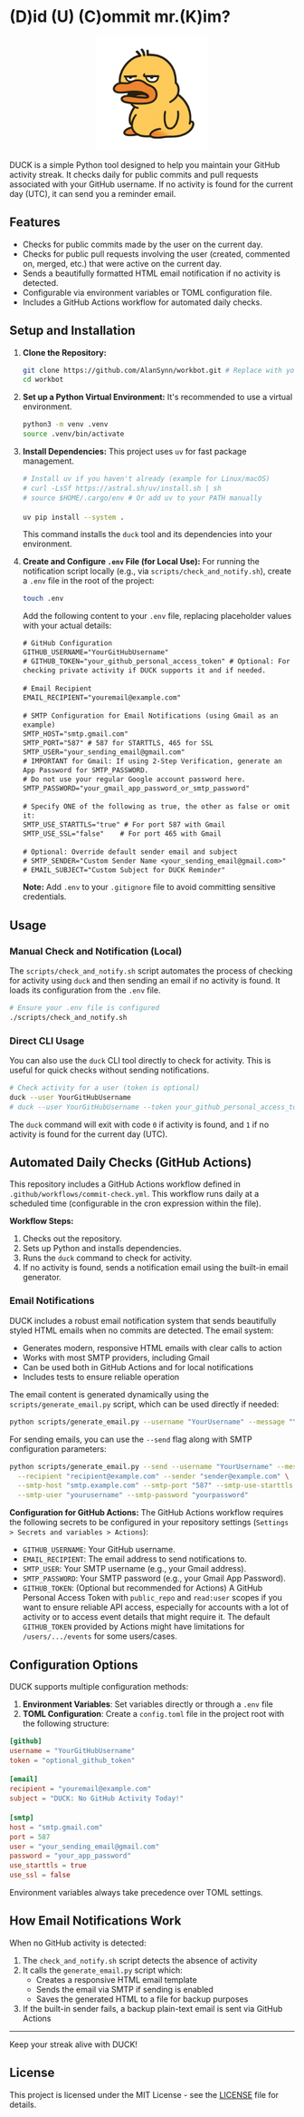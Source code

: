 # (D)id (U) (C)ommit mr.(K)im?

<p align="center">
  <img src="assets/img/lazy_duck.png" alt="Lazy Duck Logo" height="200">
</p>

DUCK is a simple Python tool designed to help you maintain your GitHub activity streak. It checks daily for public commits and pull requests associated with your GitHub username. If no activity is found for the current day (UTC), it can send you a reminder email.

## Features

*   Checks for public commits made by the user on the current day.
*   Checks for public pull requests involving the user (created, commented on, merged, etc.) that were active on the current day.
*   Sends a beautifully formatted HTML email notification if no activity is detected.
*   Configurable via environment variables or TOML configuration file.
*   Includes a GitHub Actions workflow for automated daily checks.

## Setup and Installation

1.  **Clone the Repository:**
    ```bash
    git clone https://github.com/AlanSynn/workbot.git # Replace with your repo URL if different
    cd workbot
    ```

2.  **Set up a Python Virtual Environment:**
    It's recommended to use a virtual environment.
    ```bash
    python3 -m venv .venv
    source .venv/bin/activate
    ```

3.  **Install Dependencies:**
    This project uses `uv` for fast package management.
    ```bash
    # Install uv if you haven't already (example for Linux/macOS)
    # curl -LsSf https://astral.sh/uv/install.sh | sh
    # source $HOME/.cargo/env # Or add uv to your PATH manually

    uv pip install --system .
    ```
    This command installs the `duck` tool and its dependencies into your environment.

4.  **Create and Configure `.env` File (for Local Use):**
    For running the notification script locally (e.g., via `scripts/check_and_notify.sh`), create a `.env` file in the root of the project:
    ```bash
    touch .env
    ```
    Add the following content to your `.env` file, replacing placeholder values with your actual details:

    ```env
    # GitHub Configuration
    GITHUB_USERNAME="YourGitHubUsername"
    # GITHUB_TOKEN="your_github_personal_access_token" # Optional: For checking private activity if DUCK supports it and if needed.

    # Email Recipient
    EMAIL_RECIPIENT="youremail@example.com"

    # SMTP Configuration for Email Notifications (using Gmail as an example)
    SMTP_HOST="smtp.gmail.com"
    SMTP_PORT="587" # 587 for STARTTLS, 465 for SSL
    SMTP_USER="your_sending_email@gmail.com"
    # IMPORTANT for Gmail: If using 2-Step Verification, generate an App Password for SMTP_PASSWORD.
    # Do not use your regular Google account password here.
    SMTP_PASSWORD="your_gmail_app_password_or_smtp_password"

    # Specify ONE of the following as true, the other as false or omit it:
    SMTP_USE_STARTTLS="true" # For port 587 with Gmail
    SMTP_USE_SSL="false"    # For port 465 with Gmail

    # Optional: Override default sender email and subject
    # SMTP_SENDER="Custom Sender Name <your_sending_email@gmail.com>"
    # EMAIL_SUBJECT="Custom Subject for DUCK Reminder"
    ```
    **Note:** Add `.env` to your `.gitignore` file to avoid committing sensitive credentials.

## Usage

### Manual Check and Notification (Local)

The `scripts/check_and_notify.sh` script automates the process of checking for activity using `duck` and then sending an email if no activity is found. It loads its configuration from the `.env` file.

```bash
# Ensure your .env file is configured
./scripts/check_and_notify.sh
```

### Direct CLI Usage

You can also use the `duck` CLI tool directly to check for activity. This is useful for quick checks without sending notifications.

```bash
# Check activity for a user (token is optional)
duck --user YourGitHubUsername
# duck --user YourGitHubUsername --token your_github_personal_access_token
```
The `duck` command will exit with code `0` if activity is found, and `1` if no activity is found for the current day (UTC).

## Automated Daily Checks (GitHub Actions)

This repository includes a GitHub Actions workflow defined in `.github/workflows/commit-check.yml`. This workflow runs daily at a scheduled time (configurable in the cron expression within the file).

**Workflow Steps:**
1.  Checks out the repository.
2.  Sets up Python and installs dependencies.
3.  Runs the `duck` command to check for activity.
4.  If no activity is found, sends a notification email using the built-in email generator.

### Email Notifications

DUCK includes a robust email notification system that sends beautifully styled HTML emails when no commits are detected. The email system:

- Generates modern, responsive HTML emails with clear calls to action
- Works with most SMTP providers, including Gmail
- Can be used both in GitHub Actions and for local notifications
- Includes tests to ensure reliable operation

The email content is generated dynamically using the `scripts/generate_email.py` script, which can be used directly if needed:

```bash
python scripts/generate_email.py --username "YourUsername" --message "Your message" --output "output.html"
```

For sending emails, you can use the `--send` flag along with SMTP configuration parameters:

```bash
python scripts/generate_email.py --send --username "YourUsername" --message "Your message" \
  --recipient "recipient@example.com" --sender "sender@example.com" \
  --smtp-host "smtp.example.com" --smtp-port "587" --smtp-use-starttls \
  --smtp-user "yourusername" --smtp-password "yourpassword"
```

**Configuration for GitHub Actions:**
The GitHub Actions workflow requires the following secrets to be configured in your repository settings (`Settings > Secrets and variables > Actions`):

*   `GITHUB_USERNAME`: Your GitHub username.
*   `EMAIL_RECIPIENT`: The email address to send notifications to.
*   `SMTP_USER`: Your SMTP username (e.g., your Gmail address).
*   `SMTP_PASSWORD`: Your SMTP password (e.g., your Gmail App Password).
*   `GITHUB_TOKEN`: (Optional but recommended for Actions) A GitHub Personal Access Token with `public_repo` and `read:user` scopes if you want to ensure reliable API access, especially for accounts with a lot of activity or to access event details that might require it. The default `GITHUB_TOKEN` provided by Actions might have limitations for `/users/.../events` for some users/cases.

## Configuration Options

DUCK supports multiple configuration methods:

1. **Environment Variables**: Set variables directly or through a `.env` file
2. **TOML Configuration**: Create a `config.toml` file in the project root with the following structure:

```toml
[github]
username = "YourGitHubUsername"
token = "optional_github_token"

[email]
recipient = "youremail@example.com"
subject = "DUCK: No GitHub Activity Today!"

[smtp]
host = "smtp.gmail.com"
port = 587
user = "your_sending_email@gmail.com"
password = "your_app_password"
use_starttls = true
use_ssl = false
```

Environment variables always take precedence over TOML settings.

## How Email Notifications Work

When no GitHub activity is detected:
1. The `check_and_notify.sh` script detects the absence of activity
2. It calls the `generate_email.py` script which:
   - Creates a responsive HTML email template
   - Sends the email via SMTP if sending is enabled
   - Saves the generated HTML to a file for backup purposes
3. If the built-in sender fails, a backup plain-text email is sent via GitHub Actions

---

Keep your streak alive with DUCK!

## License

This project is licensed under the MIT License - see the [LICENSE](LICENSE) file for details.
